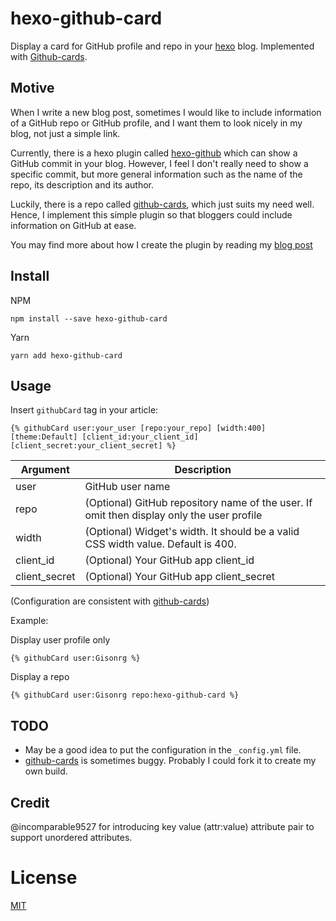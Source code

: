 # hexo-github-card
Display a card for GitHub profile and repo in your [hexo](https://hexo.io) blog. Implemented with [Github-cards](https://github.com/lepture/github-cards).

## Motive

When I write a new blog post, sometimes I would like to include information of a GitHub repo or GitHub profile, and I want them to look nicely in my blog, not just a simple link.

Currently, there is a hexo plugin called [hexo-github](https://github.com/akfish/hexo-github) which can show a GitHub commit in your blog. However, I feel I don't really need to show a specific commit, but more general information such as the name of the repo, its description and its author.

Luckily, there is a repo called [github-cards](https://github.com/lepture/github-cards), which just suits my need well. Hence, I implement this simple plugin so that bloggers could include information on GitHub at ease.

You may find more about how I create the plugin by reading my [blog post](https://blog.gisonrg.me/2016/04/develop-hexo-github-card/)

## Install

NPM
```
npm install --save hexo-github-card
```

Yarn
```
yarn add hexo-github-card
```

## Usage

Insert `githubCard` tag in your article:

```
{% githubCard user:your_user [repo:your_repo] [width:400] [theme:Default] [client_id:your_client_id] [client_secret:your_client_secret] %}
```

Argument | Description
-------- | -----------
user     | GitHub user name
repo     |  (Optional) GitHub repository name of the user. If omit then display only the user profile
width   | (Optional) Widget's width. It should be a valid CSS width value. Default is 400.
client_id | (Optional) Your GitHub app client_id
client_secret | (Optional) Your GitHub app client_secret

(Configuration are consistent with [github-cards](https://github.com/lepture/github-cards#widgetjs))

Example:

Display user profile only
```
{% githubCard user:Gisonrg %}
```

Display a repo
```
{% githubCard user:Gisonrg repo:hexo-github-card %}
```

TODO
-----------
* May be a good idea to put the configuration in the `_config.yml` file.
* [github-cards](https://github.com/lepture/github-cards) is sometimes buggy. Probably I could fork it to create my own build.

## Credit
@incomparable9527 for introducing key value (attr:value) attribute pair to support unordered attributes.

License
=======

[MIT](LICENSE)
